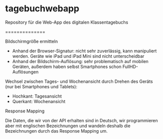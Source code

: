 tagebuchwebapp
==============

Repository für die Web-App des digitalen Klassentagebuchs

==============

Bildschirmgröße ermitteln

- Anhand der Browser-Signatur: nicht sehr zuverlässig, kann manipuliert werden. Geräte wie iPad und iPad Mini sind nicht unterscheidbar
- Anhand der Bildschirm-Auflösung: sehr problematisch auf mobilen Geräten, außerdem haben selbst Smartphones schon FullHD-Auflösungen

Wechsel zwischen Tages- und Wochenansicht durch Drehen des Geräts (nur bei Smartphones und Tablets):

- Hochkant: Tagesansicht
- Querkant: Wochenansicht

Response Mapping

Die Daten, die wir von der API erhalten sind in Deutsch, 
wir programmieren aber mit englischen Bezeichnungen und wandeln deshalb die Bezeichnungen durch das Response Mapping um.